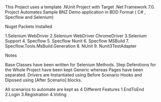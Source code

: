 
This Project uses a template .NUnit Project with Target .Net Framework 7.0. Project Automates Sample BNZ Demo application in BDD Format ( C# , Specflow and Selenium)

Nuget Packets Installed

1.Selenium WebDriver 2.Selenium WebDriver ChromeDriver 3.Selenium Support 4. Specflow 5. Specflow Nunit 6. Specflow MSBuild 7. Specflow.Tools.MsBuild.Generation 8. NUnit 9. Nunit3TestAdapter

Notes

Base Classes have been written for Selenium Methods. Step Defenitions for the Whole Project have been kept Generic whereas Pages have been separated. Drivers are Instantiated using Before Scenario Hooks and Diposed using [After Scenario] blocks. 

All scenarios to automate are kept as 4 Different Features
1.EndToEnd
2.Login
3.Registration
4.Voting
